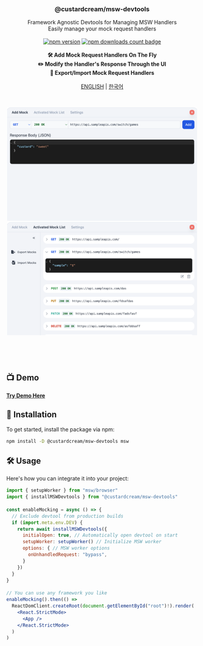 <div align="center">
  <h3 align="center">@custardcream/msw-devtools</h3>

  <p align="center">
    <bold>Framework Agnostic Devtools for Managing MSW Handlers</bold>
    <br />
    <span>Easily manage your mock request handlers</span>
    <br />
    <br />
    <a href="https://www.npmjs.com/package/@custardcream/msw-devtools"><img src="https://badge.fury.io/js/@custardcream%2Fmsw-devtools.svg" alt="npm version" height="20"></a>
    <a href='https://www.npmjs.com/package/@custardcream/msw-devtools'><img src='https://img.shields.io/npm/dt/@custardcream/msw-devtools' alt='npm downloads count badge' height='20'/></a>
    <br />
    <br />
    <strong>🛠 Add Mock Request Handlers On The Fly</strong>
    <br />
    <strong>✏️ Modify the Handler's Response Through the UI</strong>
    <br />
    <strong>🔄 Export/Import Mock Request Handlers</strong>
    <br />
    <br />
    <a href="#">ENGLISH</a> | <a href="./README/README.ko.md">한국어</a>
  </p>
</div>

<br />

<p align="center">
  <img width="500" src="./README/image1.png">
  <img width="500" src="./README/image2.png">
</p>

<br />
<br />
<br />

## 📺 Demo

**[Try Demo Here](https://msw-devtools.vercel.app/)**

## 🚀 Installation

To get started, install the package via npm:

```bash
npm install -D @custardcream/msw-devtools msw
```

## 🛠 Usage

Here's how you can integrate it into your project:

```jsx
import { setupWorker } from "msw/browser"
import { installMSWDevtools } from "@custardcream/msw-devtools"

const enableMocking = async () => {
  // Exclude devtool from production builds
  if (import.meta.env.DEV) {
    return await installMSWDevtools({
      initialOpen: true, // Automatically open devtool on start
      setupWorker: setupWorker() // Initialize MSW worker
      options: { // MSW worker options
        onUnhandledRequest: "bypass",
      }
    })
  }
}

// You can use any framework you like
enableMocking().then(() =>
  ReactDomClient.createRoot(document.getElementById("root")!).render(
    <React.StrictMode>
      <App />
    </React.StrictMode>
  )
)
```
